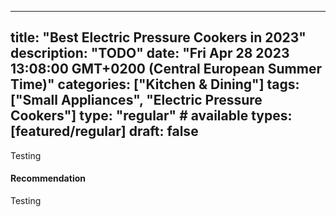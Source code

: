 
---
title: "Best Electric Pressure Cookers in 2023"
description: "TODO"
date: "Fri Apr 28 2023 13:08:00 GMT+0200 (Central European Summer Time)"
categories: ["Kitchen & Dining"]
tags: ["Small Appliances", "Electric Pressure Cookers"]
type: "regular" # available types: [featured/regular]
draft: false
---
Testing



#### Recommendation

Testing
